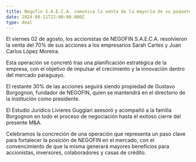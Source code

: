 ```yaml
---
title: Negofin S.A.E.C.A. comunica la venta de la mayoría de su paquete accionario
date: 2024-08-11T22:00:00.000Z
type: deal
---
```


El viernes 02 de agosto, los accionistas de NEGOFIN S.A.E.C.A. resolvieron la venta del 70% de sus acciones a los empresarios Sarah Cartes y Juan Carlos López Moreira. 

Esta operación se concretó tras una planificación estratégica de la empresa, con el objetivo de impulsar el crecimiento y la innovación dentro del mercado paraguayo. 

El restante 30% de las acciones seguirá siendo propiedad de Gustavo Borgognon, fundador de NEGOFIN, quien se mantendrá en el directorio de la institución como presidente.

El Estudio Jurídico Livieres Guggiari asesoró y acompañó a la familia Borgognon en todo el proceso de negociación hasta el exitoso cierre del presente M\&A. 

Celebramos la concreción de una operación que representa un paso clave para fortalecer la posición de NEGOFIN en el mercado, con el convencimiento de que la misma generará mayores beneficios para accionistas, inversores, colaboradores y casas de crédito.
